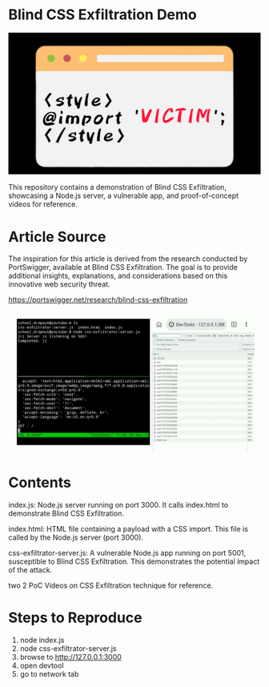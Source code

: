 # Blind CSS Exfiltration Demo

![](https://github.com/schooldropout1337/blindcss/blob/main/blindcss.jpg)

This repository contains a demonstration of Blind CSS Exfiltration, showcasing a Node.js server, a vulnerable app, and proof-of-concept videos for reference.

# Article Source
The inspiration for this article is derived from the research conducted by PortSwigger, available at Blind CSS Exfiltration. The goal is to provide additional insights, explanations, and considerations based on this innovative web security threat.

https://portswigger.net/research/blind-css-exfiltration

![](https://github.com/schooldropout1337/blindcss/blob/main/blindcss.gif)

# Contents
index.js: Node.js server running on port 3000. It calls index.html to demonstrate Blind CSS Exfiltration.

index.html: HTML file containing a payload with a CSS import. This file is called by the Node.js server (port 3000).

css-exfiltrator-server.js: A vulnerable Node.js app running on port 5001, susceptible to Blind CSS Exfiltration. This demonstrates the potential impact of the attack.

two 2 PoC Videos on CSS Exfiltration technique for reference.

# Steps to Reproduce
1. node index.js
2. node css-exfiltrator-server.js
3. browse to http://127.0.0.1:3000
4. open devtool
5. go to network tab
